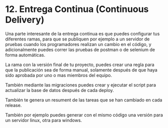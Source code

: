 # 12. Entrega Continua \(Continuous Delivery\)

Una parte interesante de la entrega continua es que puedes configurar tus diferentes ramas, para que se publiquen por ejemplo a un servidor de pruebas cuando los programadores realizan un cambio en el código, y adicionalmente puedes correr las pruebas de postman o de selenium de forma automáticas.

La rama con la versión final de tu proyecto, puedes crear una regla para que la publicación sea de forma manual, solamente después de que haya sido aprobada por uno o mas miembros del equipo.

También mediante las migraciones puedes crear y ejecutar el script para actualizar la base de datos después de cada deploy.

También te genera un resument de las tareas que se han cambiado en cada release.

También por ejemplo puedes generar con el mismo código una versión para un servidor linux, otra para windows.

